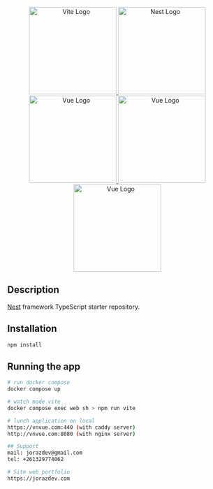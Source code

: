 <p align="center">
  <a href="https://vitejs.dev/logo-with-shadow.png" target="blank">
    <img src="https://vitejs.dev/logo-with-shadow.png" width="200" alt="Vite Logo" />
  </a>
  <a href="http://nestjs.com/" target="blank">
    <img src="https://nestjs.com/img/logo-small.svg" width="200" alt="Nest Logo" />
  </a>
  <a href="https://vuejs.org" target="blank">
    <img src="https://vuejs.org/images/logo.png" width="200" alt="Vue Logo" />
  </a>
  <a href="https://www.typescriptlang.org" target="blank">
    <img src="https://upload.wikimedia.org/wikipedia/commons/thumb/4/4c/Typescript_logo_2020.svg/2048px-Typescript_logo_2020.svg.png" width="200" alt="Vue Logo" />
  </a>
  <a href="https://www.typescriptlang.org" target="blank">
    <img src="https://upload.wikimedia.org/wikipedia/commons/thumb/4/4e/Docker_%28container_engine%29_logo.svg/220px-Docker_%28container_engine%29_logo.svg.png" width="200" alt="Vue Logo" />
  </a>
</p>

[circleci-image]: https://img.shields.io/circleci/build/github/nestjs/nest/master?token=abc123def456
[circleci-url]: https://circleci.com/gh/nestjs/nest

  <!--[![Backers on Open Collective](https://opencollective.com/nest/backers/badge.svg)](https://opencollective.com/nest#backer)
  [![Sponsors on Open Collective](https://opencollective.com/nest/sponsors/badge.svg)](https://opencollective.com/nest#sponsor)-->

## Description

[Nest](https://github.com/nestjs/nest) framework TypeScript starter repository.

## Installation

```bash
npm install
```

## Running the app

```bash
# run docker compose
docker compose up

# watch mode vite
docker compose exec web sh > npm run vite

# lunch application on local
https://vnvue.com:440 (with caddy server)
http://vnvue.com:8080 (with nginx server)

## Support
mail: jorazdev@gmail.com
tel: +261329774062

# Site web portfolio
https://jorazdev.com
```
